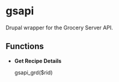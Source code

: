 gsapi
=====

Drupal wrapper for the Grocery Server API.

Functions
---------

* **Get Recipe Details**

    gsapi_grd($rid)



